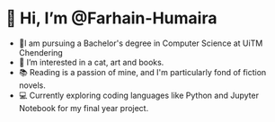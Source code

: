 # 👋 Hi, I’m @Farhain-Humaira
- 🌱I am pursuing a Bachelor's degree in Computer Science at UiTM Chendering
- 👀 I’m interested in a cat, art and books.
- 📚 Reading is a passion of mine, and I'm particularly fond of fiction novels.
- 💻 Currently exploring coding languages like Python and Jupyter Notebook for my final year project.
  



<!---
Farhain-Humaira/Farhain-Humaira is a ✨ special ✨ repository because its `README.md` (this file) appears on your GitHub profile.
You can click the Preview link to take a look at your changes.
--->
